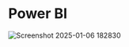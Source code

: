 #   Power BI


![Screenshot 2025-01-06 182830](https://github.com/user-attachments/assets/2b8dffc2-c9cb-49f2-8da0-5db7c85c4ba3)

